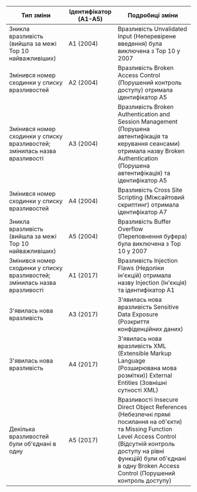 |Тип зміни|Ідентифікатор (A1-A5)|Подробиці зміни|
|-|-|-|
|Зникла вразливість (вийшла за межі Top 10 найважливіших)|A1 (2004)|Вразливість Unvalidated Input (Неперевірене введення) була виключена з Top 10 у 2007|
|Змінився номер сходинки у списку вразливостей|A2 (2004)|Вразливість Broken Access Control (Порушений контроль доступу) отримала ідентифікатор А5|
|Змінився номер сходинки у списку вразливостей; змінилась назва вразливості|A3 (2004)|Вразливість Broken Authentication and Session Management (Порушена автентифікація та керування сеансами) отримала назву Broken Authentication (Порушена автентифікація) та ідентифікатор А5|
|Змінився номер сходинки у списку вразливостей|A4 (2004)|Вразливість Cross Site Scripting (Міжсайтовий скриптинг) отримала ідентифікатор А7|
|Зникла вразливість (вийшла за межі Top 10 найважливіших)|A5 (2004)|Вразливість Buffer Overflow (Переповнення буфера) була виключена з Top 10 у 2007|
|Змінився номер сходинки у списку вразливостей; змінилась назва вразливості|A1 (2017)|Вразливість Injection Flaws (Недоліки ін'єкцій) отримала назву Injection (Ін'єкція) та ідентифікатор А1|
|З'явилась нова вразливість|A3 (2017)|З'явилась нова вразливість Sensitive Data Exposure (Розкриття конфіденційних даних)|
|З'явилась нова вразливість|A4 (2017)|З'явилась нова вразливість XML (Extensible Markup Language (Розширювана мова розмітки)) External Entities (Зовнішні сутності XML)|
|Декілька вразливостей були об'єднані в одну|A5 (2017)|Вразливості  Insecure Direct Object References (Небезпечні прямі посилання на об'єкти) та Missing Function Level Access Control (Відсутній контроль доступу на рівні функцій) були об'єднані в одну Broken Access Control (Порушений контроль доступу)|
